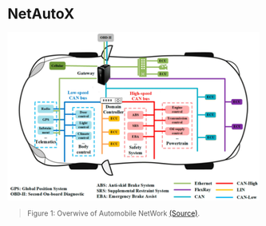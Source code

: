 # NetAutoX

![Overview of Automobile NetWork ()](figs/automobile_network.webp "Overview of Automobile NetWork")
> Figure 1: Overwive of Automobile NetWork [(Source)](https://softwareg.com.au/blogs/internet-security/automobile-can-bus-network-security-and-vulnerabilities).